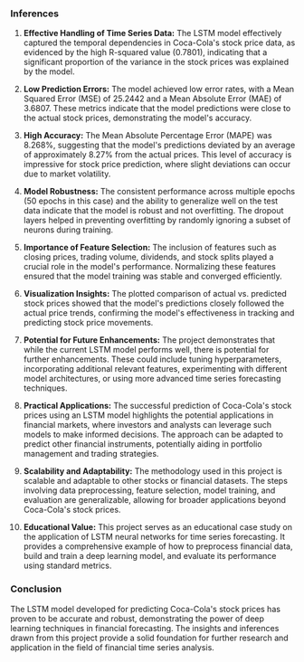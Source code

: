 ### Inferences

1. **Effective Handling of Time Series Data:**
   The LSTM model effectively captured the temporal dependencies in Coca-Cola's stock price data, as evidenced by the high R-squared value (0.7801), indicating that a significant proportion of the variance in the stock prices was explained by the model.

2. **Low Prediction Errors:**
   The model achieved low error rates, with a Mean Squared Error (MSE) of 25.2442 and a Mean Absolute Error (MAE) of 3.6807. These metrics indicate that the model predictions were close to the actual stock prices, demonstrating the model's accuracy.

3. **High Accuracy:**
   The Mean Absolute Percentage Error (MAPE) was 8.268%, suggesting that the model's predictions deviated by an average of approximately 8.27% from the actual prices. This level of accuracy is impressive for stock price prediction, where slight deviations can occur due to market volatility.

4. **Model Robustness:**
   The consistent performance across multiple epochs (50 epochs in this case) and the ability to generalize well on the test data indicate that the model is robust and not overfitting. The dropout layers helped in preventing overfitting by randomly ignoring a subset of neurons during training.

5. **Importance of Feature Selection:**
   The inclusion of features such as closing prices, trading volume, dividends, and stock splits played a crucial role in the model's performance. Normalizing these features ensured that the model training was stable and converged efficiently.

6. **Visualization Insights:**
   The plotted comparison of actual vs. predicted stock prices showed that the model's predictions closely followed the actual price trends, confirming the model's effectiveness in tracking and predicting stock price movements.

7. **Potential for Future Enhancements:**
   The project demonstrates that while the current LSTM model performs well, there is potential for further enhancements. These could include tuning hyperparameters, incorporating additional relevant features, experimenting with different model architectures, or using more advanced time series forecasting techniques.

8. **Practical Applications:**
   The successful prediction of Coca-Cola's stock prices using an LSTM model highlights the potential applications in financial markets, where investors and analysts can leverage such models to make informed decisions. The approach can be adapted to predict other financial instruments, potentially aiding in portfolio management and trading strategies.

9. **Scalability and Adaptability:**
   The methodology used in this project is scalable and adaptable to other stocks or financial datasets. The steps involving data preprocessing, feature selection, model training, and evaluation are generalizable, allowing for broader applications beyond Coca-Cola's stock prices.

10. **Educational Value:**
    This project serves as an educational case study on the application of LSTM neural networks for time series forecasting. It provides a comprehensive example of how to preprocess financial data, build and train a deep learning model, and evaluate its performance using standard metrics.

### Conclusion
The LSTM model developed for predicting Coca-Cola's stock prices has proven to be accurate and robust, demonstrating the power of deep learning techniques in financial forecasting. The insights and inferences drawn from this project provide a solid foundation for further research and application in the field of financial time series analysis.
